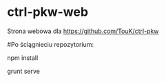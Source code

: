 ctrl-pkw-web
============

Strona webowa dla https://github.com/TouK/ctrl-pkw

#Po ściągnieciu repozytorium:

npm install

grunt serve
